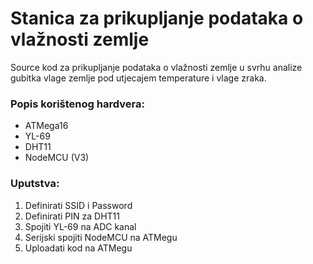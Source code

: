# Stanica za prikupljanje podataka o vlažnosti zemlje

Source kod za prikupljanje podataka o vlažnosti zemlje u svrhu analize gubitka vlage zemlje pod utjecajem temperature i vlage zraka.

### Popis korištenog hardvera:
- ATMega16
- YL-69
- DHT11
- NodeMCU (V3)

### Uputstva:
1. Definirati SSID i Password
2. Definirati PIN za DHT11
3. Spojiti YL-69 na ADC kanal
4. Serijski spojiti NodeMCU na ATMegu
5. Uploadati kod na ATMegu